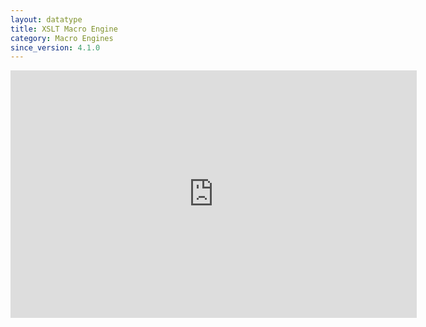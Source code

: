 ```yaml
---
layout: datatype
title: XSLT Macro Engine
category: Macro Engines
since_version: 4.1.0
---
```


<iframe src="http://www.screenr.com/embed/Rf9" width="650" height="396" frameborder="0"></iframe>